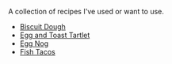 A collection of recipes I've used or want to use.

* [Biscuit Dough](Recipes/biscuit-dough.md)
* [Egg and Toast Tartlet](Recipes/egg-and-toast-tarlet.md)
* [Egg Nog](Recipes/egg-nog.md)
* [Fish Tacos](Recipes/fish-tacos.md)

